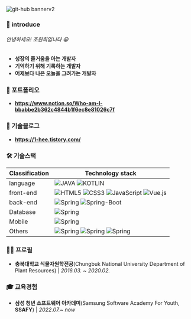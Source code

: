 ![git-hub bannerv2](https://user-images.githubusercontent.com/79094527/206828982-d37df01f-22ee-4c3e-91a7-29ec44a2825a.jpg)

### 📝 introduce
###### 안녕하세요! 조원희입니다 😀

- **성장의 즐거움을 아는 개발자**
- **기억하기 위해 기록하는 개발자**
- **어제보다 나은 오늘을 그려가는 개발자**

### 📔 포트폴리오
- **https://www.notion.so/Who-am-I-bbabbe2b362c4844b1f6ec8e81026c7f**
 
### 📝 기술블로그
- **https://1-hee.tistory.com/**

### 🛠  기술스택

|Classification|Technology stack|
|---|---|
|language|![JAVA](https://img.shields.io/badge/JAVA-F7DF1E?style=for-the-badge&logoColor=white) ![KOTLIN](https://img.shields.io/badge/Kotlin-7F52FF?style=for-the-badge&logo=Kotlin&logoColor=white)
|front-end|![HTML5](https://img.shields.io/badge/HTML5-E34F26?style=for-the-badge&logo=HTML5&logoColor=white) ![CSS3](https://img.shields.io/badge/CSS3-1572B6?style=for-the-badge&logo=CSS3&logoColor=white) ![JavaScript](https://img.shields.io/badge/JavaScript-F7DF1E?style=for-the-badge&logo=JavaScript&logoColor=white) ![Vue.js](https://img.shields.io/badge/Vue.js-4FC08D?style=for-the-badge&logo=Vue.js&logoColor=white)|
|back-end|![Spring](https://img.shields.io/badge/Spring-6DB33F?style=for-the-badge&logo=Spring&logoColor=white) ![Spring-Boot](https://img.shields.io/badge/SpringBoot-6DB33F?style=for-the-badge&logo=SpringBoot&logoColor=white)|
| Database  | ![Spring](https://img.shields.io/badge/MySQL-4479A1?style=for-the-badge&logo=MySQL&logoColor=white)|
| Mobile | ![Spring](https://img.shields.io/badge/AndroidStudio-3DDC84?style=for-the-badge&logo=AndroidStudio&logoColor=white) |
|Others | ![Spring](https://img.shields.io/badge/ApacheTomcat-F8DC75?style=for-the-badge&logo=ApacheTomcat&logoColor=white) ![Spring](https://img.shields.io/badge/GitHub-181717?style=for-the-badge&logo=GitHub&logoColor=white) ![Spring](https://img.shields.io/badge/Git-F05032?style=for-the-badge&logo=Git&logoColor=white)|


### 🙋‍♂️ 프로필
- **충북대학교 식물자원학전공**(Chungbuk National University Department of Plant Resources) | *2016.03. ~ 2020.02.*

### 🎓 교육경험
- **삼성 청년 소프트웨어 아카데미**(Samsung Software Academy For Youth, **SSAFY**) | *2022.07.~ now*
